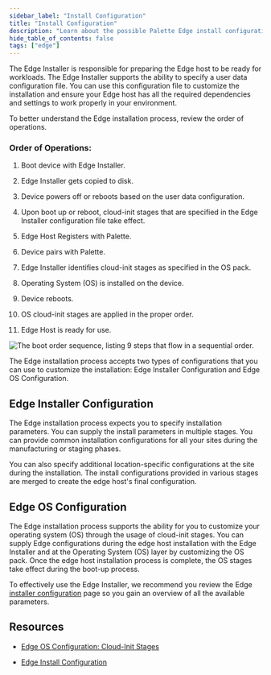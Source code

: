 ```yaml
---
sidebar_label: "Install Configuration"
title: "Install Configuration"
description: "Learn about the possible Palette Edge install configurations available."
hide_table_of_contents: false
tags: ["edge"]
---
```


The Edge Installer is responsible for preparing the Edge host to be ready for workloads. The Edge Installer supports the
ability to specify a user data configuration file. You can use this configuration file to customize the installation and
ensure your Edge host has all the required dependencies and settings to work properly in your environment.

To better understand the Edge installation process, review the order of operations.

### Order of Operations:

1. Boot device with Edge Installer.

2. Edge Installer gets copied to disk.

3. Device powers off or reboots based on the user data configuration.

4. Upon boot up or reboot, cloud-init stages that are specified in the Edge Installer configuration file take effect.

5. Edge Host Registers with Palette.

6. Device pairs with Palette.

7. Edge Installer identifies cloud-init stages as specified in the OS pack.

8. Operating System (OS) is installed on the device.

9. Device reboots.

10. OS cloud-init stages are applied in the proper order.

11. Edge Host is ready for use.

![The boot order sequence, listing 9 steps that flow in a sequential order.](/clusters_edge_cloud-init_boot-order-squence.webp)

The Edge installation process accepts two types of configurations that you can use to customize the installation: Edge
Installer Configuration and Edge OS Configuration.

## Edge Installer Configuration

The Edge installation process expects you to specify installation parameters. You can supply the install parameters in
multiple stages. You can provide common installation configurations for all your sites during the manufacturing or
staging phases.

You can also specify additional location-specific configurations at the site during the installation. The install
configurations provided in various stages are merged to create the edge host's final configuration.

## Edge OS Configuration

The Edge installation process supports the ability for you to customize your operating system (OS) through the usage of
cloud-init stages. You can supply Edge configurations during the edge host installation with the Edge Installer and at
the Operating System (OS) layer by customizing the OS pack. Once the edge host installation process is complete, the OS
stages take effect during the boot-up process.

To effectively use the Edge Installer, we recommend you review the Edge
[installer configuration](installer-reference.md) page so you gain an overview of all the available parameters.

## Resources

- [Edge OS Configuration: Cloud-Init Stages](cloud-init.md)

- [Edge Install Configuration](installer-reference.md)
